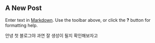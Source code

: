 ## A New Post

Enter text in [Markdown](http://daringfireball.net/projects/markdown/). Use the toolbar above, or click the **?** button for formatting help.

안녕 첫 블로그야 과연 잘 생성이 될지 확인해보자고
